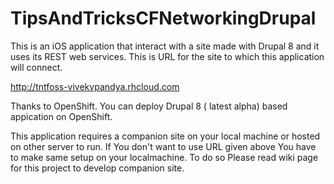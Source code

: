 TipsAndTricksCFNetworkingDrupal
===============================

This is an iOS application that interact with a site made with Drupal 8 and it uses its REST web services.
This is URL for the site to which this application will connect.

http://tntfoss-vivekvpandya.rhcloud.com

Thanks to OpenShift.
You can deploy Drupal 8 ( latest alpha) based appication on OpenShift.

This application requires a companion site on your local machine or hosted on other server to run.
If You don't want to use URL given above You have to make same setup on your localmachine. To do so Please read wiki page for this project to develop companion site.
